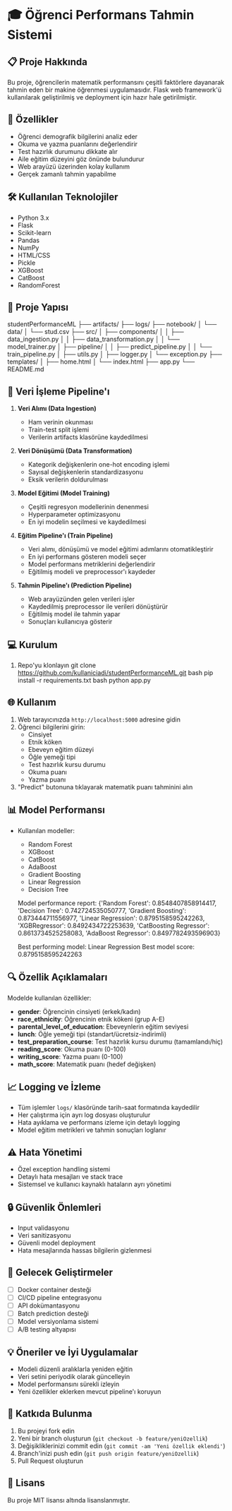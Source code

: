 # 🎓 Öğrenci Performans Tahmin Sistemi

## 📋 Proje Hakkında
Bu proje, öğrencilerin matematik performansını çeşitli faktörlere dayanarak tahmin eden bir makine öğrenmesi uygulamasıdır. Flask web framework'ü kullanılarak geliştirilmiş ve deployment için hazır hale getirilmiştir.

## 🎯 Özellikler
- Öğrenci demografik bilgilerini analiz eder
- Okuma ve yazma puanlarını değerlendirir
- Test hazırlık durumunu dikkate alır
- Aile eğitim düzeyini göz önünde bulundurur
- Web arayüzü üzerinden kolay kullanım
- Gerçek zamanlı tahmin yapabilme

## 🛠️ Kullanılan Teknolojiler
- Python 3.x
- Flask
- Scikit-learn
- Pandas
- NumPy
- HTML/CSS
- Pickle
- XGBoost
- CatBoost
- RandomForest

## 📁 Proje Yapısı 
studentPerformanceML
├── artifacts/
├── logs/
├── notebook/
│ └── data/
│ └── stud.csv
├── src/
│ ├── components/
│ │ ├── data_ingestion.py
│ │ ├── data_transformation.py
│ │ └── model_trainer.py
│ ├── pipeline/
│ │ ├── predict_pipeline.py
│ │ └── train_pipeline.py
│ ├── utils.py
│ ├── logger.py
│ └── exception.py
├── templates/
│ ├── home.html
│ └── index.html
├── app.py
└── README.md


## 🔄 Veri İşleme Pipeline'ı
1. **Veri Alımı (Data Ingestion)**
   - Ham verinin okunması
   - Train-test split işlemi
   - Verilerin artifacts klasörüne kaydedilmesi

2. **Veri Dönüşümü (Data Transformation)**
   - Kategorik değişkenlerin one-hot encoding işlemi
   - Sayısal değişkenlerin standardizasyonu
   - Eksik verilerin doldurulması

3. **Model Eğitimi (Model Training)**
   - Çeşitli regresyon modellerinin denenmesi
   - Hyperparameter optimizasyonu
   - En iyi modelin seçilmesi ve kaydedilmesi

4. **Eğitim Pipeline'ı (Train Pipeline)**
   - Veri alımı, dönüşümü ve model eğitimi adımlarını otomatikleştirir
   - En iyi performans gösteren modeli seçer
   - Model performans metriklerini değerlendirir
   - Eğitilmiş modeli ve preprocessor'ı kaydeder

5. **Tahmin Pipeline'ı (Prediction Pipeline)**
   - Web arayüzünden gelen verileri işler
   - Kaydedilmiş preprocessor ile verileri dönüştürür
   - Eğitilmiş model ile tahmin yapar
   - Sonuçları kullanıcıya gösterir

## 💻 Kurulum
1. Repo'yu klonlayın
git clone https://github.com/kullaniciadi/studentPerformanceML.git
bash
pip install -r requirements.txt
bash
python app.py

## 🌐 Kullanım
1. Web tarayıcınızda `http://localhost:5000` adresine gidin
2. Öğrenci bilgilerini girin:
   - Cinsiyet
   - Etnik köken
   - Ebeveyn eğitim düzeyi
   - Öğle yemeği tipi
   - Test hazırlık kursu durumu
   - Okuma puanı
   - Yazma puanı
3. "Predict" butonuna tıklayarak matematik puanı tahminini alın

## 📊 Model Performansı
- Kullanılan modeller:
  - Random Forest
  - XGBoost
  - CatBoost
  - AdaBoost
  - Gradient Boosting
  - Linear Regression
  - Decision Tree

  Model performance report: {'Random Forest': 0.8548407858914417,
   'Decision Tree': 0.742724535050777, 'Gradient Boosting': 0.873444711556977,
   'Linear Regression': 0.8795158595242263, 'XGBRegressor': 0.8492434722253639,
   'CatBoosting Regressor': 0.8613734525258083, 'AdaBoost Regressor': 0.8497782493596903}
  
  Best performing model: Linear Regression
  Best model score: 0.8795158595242263

## 🔍 Özellik Açıklamaları
Modelde kullanılan özellikler:
- **gender**: Öğrencinin cinsiyeti (erkek/kadın)
- **race_ethnicity**: Öğrencinin etnik kökeni (grup A-E)
- **parental_level_of_education**: Ebeveynlerin eğitim seviyesi
- **lunch**: Öğle yemeği tipi (standart/ücretsiz-indirimli)
- **test_preparation_course**: Test hazırlık kursu durumu (tamamlandı/hiç)
- **reading_score**: Okuma puanı (0-100)
- **writing_score**: Yazma puanı (0-100)
- **math_score**: Matematik puanı (hedef değişken)

## 📈 Logging ve İzleme
- Tüm işlemler `logs/` klasöründe tarih-saat formatında kaydedilir
- Her çalıştırma için ayrı log dosyası oluşturulur
- Hata ayıklama ve performans izleme için detaylı logging
- Model eğitim metrikleri ve tahmin sonuçları loglanır

## ⚠️ Hata Yönetimi
- Özel exception handling sistemi
- Detaylı hata mesajları ve stack trace
- Sistemsel ve kullanıcı kaynaklı hataların ayrı yönetimi

## 🔒 Güvenlik Önlemleri
- Input validasyonu
- Veri sanitizasyonu
- Güvenli model deployment
- Hata mesajlarında hassas bilgilerin gizlenmesi

## 🚀 Gelecek Geliştirmeler
- [ ] Docker container desteği
- [ ] CI/CD pipeline entegrasyonu
- [ ] API dokümantasyonu
- [ ] Batch prediction desteği
- [ ] Model versiyonlama sistemi
- [ ] A/B testing altyapısı

## 💡 Öneriler ve İyi Uygulamalar
- Modeli düzenli aralıklarla yeniden eğitin
- Veri setini periyodik olarak güncelleyin
- Model performansını sürekli izleyin
- Yeni özellikler eklerken mevcut pipeline'ı koruyun

## 🤝 Katkıda Bulunma
1. Bu projeyi fork edin
2. Yeni bir branch oluşturun (`git checkout -b feature/yeniOzellik`)
3. Değişikliklerinizi commit edin (`git commit -am 'Yeni özellik eklendi'`)
4. Branch'inizi push edin (`git push origin feature/yeniOzellik`)
5. Pull Request oluşturun

## 📝 Lisans
Bu proje MIT lisansı altında lisanslanmıştır.